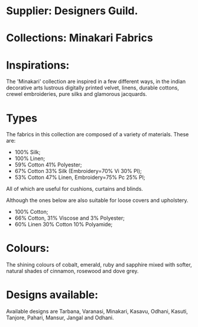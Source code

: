 # Supplier: Designers Guild.

# Collections: Minakari Fabrics

# Inspirations:

The 'Minakari' collection are inspired in a few different ways, in the indian decorative arts lustrous digitally printed
velvet, linens, durable cottons, crewel embroideries, pure silks and glamorous jacquards.

# Types

The fabrics in this collection are composed of a variety of materials. These are:

- 100% Silk;
- 100% Linen;
- 59% Cotton 41% Polyester;
- 67% Cotton 33% Silk (Embroidery=70% Vi 30% Pl);
- 53% Cotton 47% Linen, Embroidery=75% Pc 25% Pl;

All of which are useful for cushions, curtains and blinds.

Although the ones below are also suitable for loose covers and upholstery.

- 100% Cotton;
- 66% Cotton, 31% Viscose and 3% Polyester;
- 60% Linen 30% Cotton 10% Polyamide;

# Colours:

The shining colours of cobalt, emerald, ruby and sapphire mixed with softer, natural shades of cinnamon, rosewood and
dove grey.

# Designs available:

Available designs are Tarbana, Varanasi, Minakari, Kasavu, Odhani, Kasuti, Tanjore, Pahari, Mansur, Jangal and Odhani.
